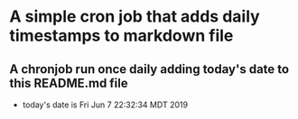 A simple cron job that adds daily timestamps to markdown file
============================================================
## A chronjob run once daily adding today's date to this README.md file
* today's date is Fri Jun  7 22:32:34 MDT 2019
